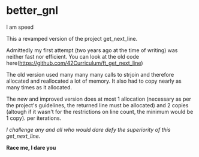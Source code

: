 # better_gnl
I am speed

This a revamped version of the project get_next_line.

Admittedly my first attempt (two years ago at the time of writing) was neither fast nor efficient.
You can look at the old code here(https://github.com/42Curriculum/ft_get_next_line)

The old version used many many many calls to strjoin and therefore allocated and reallocated a lot of memory. It also had to copy nearly as many times as it allocated.

The new and improved version does at most 1 allocation (necessary as per the project's guidelines, the returned line must be allocated) and 2 copies (altough if it wasn't for the restrictions on line count, the minimum would be 1 copy).
per iterations.

*I challenge any and all who would dare defy the superiority of this get_next_line.*

**Race me, I dare you**
